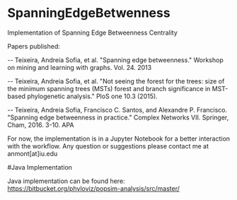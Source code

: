 # SpanningEdgeBetwenness
Implementation of Spanning Edge Betweenness Centrality 

Papers published:

-- Teixeira, Andreia Sofia, et al. "Spanning edge betweenness." Workshop on mining and learning with graphs. Vol. 24. 2013

-- Teixeira, Andreia Sofia, et al. "Not seeing the forest for the trees: size of the minimum spanning trees (MSTs) forest and branch significance in MST-based phylogenetic analysis." PloS one 10.3 (2015).

-- Teixeira, Andreia Sofia, Francisco C. Santos, and Alexandre P. Francisco. "Spanning edge betweenness in practice." Complex Networks VII. Springer, Cham, 2016. 3-10.
APA	


For now, the implementation is in a Jupyter Notebook for a better interaction with the workflow. 
Any question or suggestions please contact me at anmont[at]iu.edu

#Java Implementation

Java implementation can be found here: https://bitbucket.org/phyloviz/popsim-analysis/src/master/
